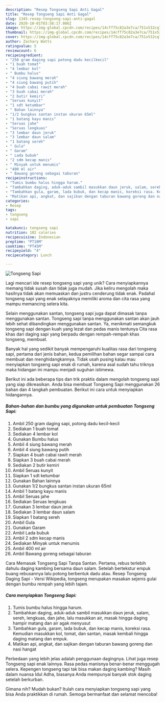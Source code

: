 ```yaml
---
description: "Resep Tongseng Sapi Anti Gagal"
title: "Resep Tongseng Sapi Anti Gagal"
slug: 1345-resep-tongseng-sapi-anti-gagal
date: 2020-10-01T03:58:17.086Z
image: https://img-global.cpcdn.com/recipes/14cff75c82a3e7ca/751x532cq70/tongseng-sapi-foto-resep-utama.jpg
thumbnail: https://img-global.cpcdn.com/recipes/14cff75c82a3e7ca/751x532cq70/tongseng-sapi-foto-resep-utama.jpg
cover: https://img-global.cpcdn.com/recipes/14cff75c82a3e7ca/751x532cq70/tongseng-sapi-foto-resep-utama.jpg
author: Zachary Watts
ratingvalue: 5
reviewcount: 6
recipeingredient:
- "250 gram daging sapi potong dadu kecilkecil"
- "1 buah tomat"
- "4 lembar kol"
- " Bumbu halus"
- "4 siung bawang merah"
- "4 siung bawang putih"
- "4 buah cabai rawit merah"
- "3 buah cabai merah"
- "2 butir kemiri"
- "Seruas kunyit"
- "1 sdt ketumbar"
- " Bahan lainnya"
- "1/2 bungkus santan instan ukuran 65ml"
- "1 batang kayu manis"
- "Seruas jahe"
- "Seruas lengkuas"
- "3 lembar daun jeruk"
- "3 lembar daun salam"
- "1 batang sereh"
- " Gula"
- " Garam"
- " Lada bubuk"
- "2 sdm kecap manis"
- " Minyak untuk menumis"
- "400 ml air"
- " Bawang goreng sebagai taburan"
recipeinstructions:
- "Tumis bumbu halus hingga harum."
- "Tambahkan daging, aduk-aduk sambil masukkan daun jeruk, salam, sereh, lengkuas, dan jahe, lalu masukkan air, masak hingga daging hampir matang dan air agak menyusut"
- "Tambahkan gula, garam, lada bubuk, dan kecap manis, koreksi rasa. Kemudian masukkan kol, tomat, dan santan, masak kembali hingga daging matang dan empuk."
- "Matikan api, angkat, dan sajikan dengan taburan bawang goreng dan nasi hangat"
categories:
- Resep
tags:
- tongseng
- sapi

katakunci: tongseng sapi 
nutrition: 102 calories
recipecuisine: Indonesian
preptime: "PT10M"
cooktime: "PT45M"
recipeyield: "4"
recipecategory: Lunch

---
```



![Tongseng Sapi](https://img-global.cpcdn.com/recipes/14cff75c82a3e7ca/751x532cq70/tongseng-sapi-foto-resep-utama.jpg)

Lagi mencari ide resep tongseng sapi yang unik? Cara menyiapkannya memang tidak susah dan tidak juga mudah. Jika keliru mengolah maka hasilnya tidak akan memuaskan dan justru cenderung tidak enak. Padahal tongseng sapi yang enak selayaknya memiliki aroma dan cita rasa yang mampu memancing selera kita.

Selain menggunakan santan, tongseng sapi juga dapat dimasak tanpa menggunakan santan. Tongseng sapi tanpa menggunakan santan akan jauh lebih sehat dibandingkan menggunakan santan. Ya, menikmati semangkuk tongseng sapi dengan kuah yang lezat dan pedas manis tentunya Cita rasa khas dari daging sapi yang berpadu dengan rempah-rempah khas tongseng, membuat.

Banyak hal yang sedikit banyak mempengaruhi kualitas rasa dari tongseng sapi, pertama dari jenis bahan, kedua pemilihan bahan segar sampai cara membuat dan menghidangkannya. Tidak usah pusing kalau mau menyiapkan tongseng sapi enak di rumah, karena asal sudah tahu triknya maka hidangan ini mampu menjadi suguhan istimewa.


Berikut ini ada beberapa tips dan trik praktis dalam mengolah tongseng sapi yang siap dikreasikan. Anda bisa membuat Tongseng Sapi menggunakan 26 bahan dan 4 langkah pembuatan. Berikut ini cara untuk menyiapkan hidangannya.

<!--inarticleads1-->

##### Bahan-bahan dan bumbu yang digunakan untuk pembuatan Tongseng Sapi:

1. Ambil 250 gram daging sapi, potong dadu kecil-kecil
1. Sediakan 1 buah tomat
1. Sediakan 4 lembar kol
1. Gunakan  Bumbu halus
1. Ambil 4 siung bawang merah
1. Ambil 4 siung bawang putih
1. Siapkan 4 buah cabai rawit merah
1. Siapkan 3 buah cabai merah
1. Sediakan 2 butir kemiri
1. Ambil Seruas kunyit
1. Siapkan 1 sdt ketumbar
1. Gunakan  Bahan lainnya
1. Gunakan 1/2 bungkus santan instan ukuran 65ml
1. Ambil 1 batang kayu manis
1. Ambil Seruas jahe
1. Sediakan Seruas lengkuas
1. Gunakan 3 lembar daun jeruk
1. Sediakan 3 lembar daun salam
1. Siapkan 1 batang sereh
1. Ambil  Gula
1. Gunakan  Garam
1. Ambil  Lada bubuk
1. Ambil 2 sdm kecap manis
1. Sediakan  Minyak untuk menumis
1. Ambil 400 ml air
1. Ambil  Bawang goreng sebagai taburan


Cara Memasak Tongseng Sapi Tanpa Santan. Pertama, rebus terlebih dahulu daging kambing bersama daun salam. Setelah bertekstur empuk buang rebusannya lalu potong berbentuk dadu atau. Resep Tongseng Daging Sapi - Versi Wikipedia, tongseng merupakan masakan sejenis gulai dengan bumbu rempah yang lebih tajam. 

<!--inarticleads2-->

##### Cara menyiapkan Tongseng Sapi:

1. Tumis bumbu halus hingga harum.
1. Tambahkan daging, aduk-aduk sambil masukkan daun jeruk, salam, sereh, lengkuas, dan jahe, lalu masukkan air, masak hingga daging hampir matang dan air agak menyusut
1. Tambahkan gula, garam, lada bubuk, dan kecap manis, koreksi rasa. Kemudian masukkan kol, tomat, dan santan, masak kembali hingga daging matang dan empuk.
1. Matikan api, angkat, dan sajikan dengan taburan bawang goreng dan nasi hangat


Perbedaan yang lebih jelas adalah penggunaan dagingnya. Lihat juga resep Tongseng sapi enak lainnya. Rasa pedas manisnya benar-benar menggugah selera. Kepengen tongseng tapi tak bisa makan daging kambing? Masih dalam nuansa Idul Adha, biasanya Anda mempunyai banyak stok daging setelah berkurban. 

Gimana nih? Mudah bukan? Itulah cara menyiapkan tongseng sapi yang bisa Anda praktikkan di rumah. Semoga bermanfaat dan selamat mencoba!
